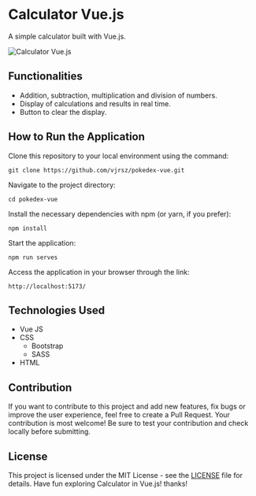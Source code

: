 # Calculator Vue.js
A simple calculator built with Vue.js.

![Calculator Vue.js](screenshot.png)

## Functionalities
- Addition, subtraction, multiplication and division of numbers.
- Display of calculations and results in real time.
- Button to clear the display.

## How to Run the Application
Clone this repository to your local environment using the command:
```
git clone https://github.com/vjrsz/pokedex-vue.git
```
Navigate to the project directory:
```
cd pokedex-vue
```
Install the necessary dependencies with npm (or yarn, if you prefer):
```
npm install
```
Start the application:
```
npm run serves
```
Access the application in your browser through the link:
```
http://localhost:5173/
```

## Technologies Used

- Vue JS
- CSS
  - Bootstrap
  - SASS 
- HTML

## Contribution
If you want to contribute to this project and add new features, fix bugs or improve the user experience, feel free to create a Pull Request. Your contribution is most welcome! Be sure to test your contribution and check locally before submitting.

## License
This project is licensed under the MIT License - see the <a href="./LICENSE">LICENSE</a> file for details.
Have fun exploring Calculator in Vue.js! thanks!
